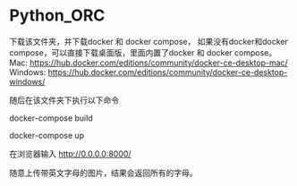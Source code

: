 # Python_ORC

下载该文件夹，并下载docker 和 docker compose，
如果没有docker和docker compose，可以直接下载桌面版，里面内置了docker 和 docker compose。
Mac: https://hub.docker.com/editions/community/docker-ce-desktop-mac/
Windows: https://hub.docker.com/editions/community/docker-ce-desktop-windows/


随后在该文件夹下执行以下命令 

docker-compose build

docker-compose up

在浏览器输入 http://0.0.0.0:8000/

随意上传带英文字母的图片，结果会返回所有的字母。

